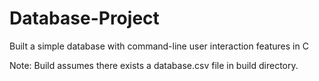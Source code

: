 # Database-Project
Built a simple database with command-line user interaction features in C

Note: Build assumes there exists a database.csv file in build directory.
